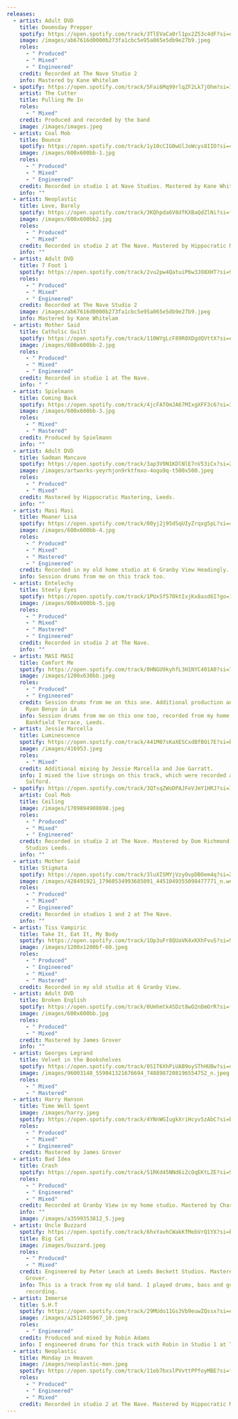 ```yaml
---
releases:
  - artist: Adult DVD
    title: Doomsday Prepper
    spotify: https://open.spotify.com/track/3TlEVaCa0rl1px2Z53c4dF?si=dfbf2fc39d934cad
    image: /images/ab67616d0000b273fa1cbc5e95a065e5db9e27b9.jpeg
    roles:
      - " Produced"
      - " Mixed"
      - " Engineered"
    credit: Recorded at The Nave Studio 2
    info: Mastered by Kane Whitelam
  - spotify: https://open.spotify.com/track/5Fai6Mq99rlqZF2Lk7jOhm?si=1d529f6be3474d5b
    artist: The Cutter
    title: Pulling Me In
    roles:
      - " Mixed"
    credit: Produced and recorded by the band
    image: /images/images.jpeg
  - artist: Coal Mob
    title: Bounce
    spotify: https://open.spotify.com/track/1y10cCIG0wUlJoWcys8IIO?si=4d519a99cd444626
    image: /images/600x600bb-1.jpg
    roles:
      - " Produced"
      - " Mixed"
      - " Engineered"
    credit: Recorded in studio 1 at Nave Studios. Mastered by Kane Whitelam
    info: ""
  - artist: Neoplastic
    title: Love, Barely
    spotify: https://open.spotify.com/track/3KQhpda6V8dfKXBaQdZlNi?si=fb1f665da03d4b8e
    image: /images/600x600bb2.jpg
    roles:
      - " Produced"
      - " Mixed"
    credit: Recorded in studio 2 at The Nave. Mastered by Hippocratic Mastering.
    info: ""
  - artist: Adult DVD
    title: 7 Foot 1
    spotify: https://open.spotify.com/track/2vu2pw4QatuiP6w3JO8XHT?si=9542941199994f6f
    roles:
      - " Produced"
      - " Mixed"
      - " Engineered"
    credit: Recorded at The Nave Studio 2
    image: /images/ab67616d0000b273fa1cbc5e95a065e5db9e27b9.jpeg
    info: Mastered by Kane Whitelam
  - artist: Mother Said
    title: Catholic Guilt
    spotify: https://open.spotify.com/track/110WYgLcF89R0XDgdQVttX?si=ca179047d8be40f8
    image: /images/600x600bb-2.jpg
    roles:
      - " Produced"
      - " Mixed"
      - " Engineered"
    credit: Recorded in studio 1 at The Nave.
    info: " "
  - artist: Spielmann
    title: Coming Back
    spotify: https://open.spotify.com/track/4jcFATOmJA67MIxgXFF3c6?si=340be0fbe7d44766
    image: /images/600x600bb-3.jpg
    roles:
      - " Mixed"
      - " Mastered"
    credit: Produced by Spielmann
    info: ""
  - artist: Adult DVD
    title: Sadman Mancave
    spotify: https://open.spotify.com/track/3ap3V9N1KDlNlE7nV53iCx?si=2022e9e88cd546d6
    image: /images/artworks-yeyrhjon9rktfmxo-4ogu9q-t500x500.jpeg
    roles:
      - " Produced"
      - " Mixed"
    credit: Mastered by Hippocratic Mastering, Leeds.
    info: ""
  - artist: Masi Masi
    title: Moaner Lisa
    spotify: https://open.spotify.com/track/00yj2j95dSqUIyZrqxg5pL?si=44717dfe71d547b6
    image: /images/600x600bb-4.jpg
    roles:
      - " Produced"
      - " Mixed"
      - " Mastered"
      - " Engineered"
    credit: Recorded in my old home studio at 6 Granby View Headingly.
    info: Session drums from me on this track too.
  - artist: Entelechy
    title: Steely Eyes
    spotify: https://open.spotify.com/track/1PUxSf570ktIxjKx8asd6I?go=1&sp_cid=0eea58ae5d118519f3fb18ffb21908af&utm_source=embed_player_p&utm_medium=desktop&nd=1&dlsi=48d916c6809947ee
    image: /images/600x600bb-5.jpg
    roles:
      - " Produced"
      - " Mixed"
      - " Mastered"
      - " Engineered"
    credit: Recorded in studio 2 at The Nave.
    info: ""
  - artist: MASI MASI
    title: Comfort Me
    spotify: https://open.spotify.com/track/0HNGU9kyhfL3H1NYC401A0?si=740858ed2e3f4013
    image: /images/1200x630bb.jpeg
    roles:
      - " Produced"
      - " Engineered"
    credit: Session drums from me on this one. Additional production and mixing from
      Ryan Benyo in LA
    info: Session drums from me on this one too, recorded from my home studio at
      Bankfield Terrace, Leeds.
  - artist: Jessie Marcella
    title: Luminescence
    spotify: https://open.spotify.com/track/441M07sKaXESCxdBfBOi7E?si=b63a3d9bedc245ee
    image: /images/416953.jpeg
    roles:
      - " Mixed"
    credit: Additional mixing by Jessie Marcella and Joe Garratt.
    info: I mixed the live strings on this track, which were recorded at WR Studios
      Salford.
  - spotify: https://open.spotify.com/track/3QTsqZWoDPAJFeVJmY1HRJ?si=1b4d6f208cb34f7b
    artist: Coal Mob
    title: Ceiling
    image: /images/1709894908698.jpeg
    roles:
      - " Produced"
      - " Mixed"
      - " Engineered"
    credit: Recorded in studio 2 at The Nave. Mastered by Dom Richmond at Eiger
      Studios Leeds.
    info: ""
  - artist: Mother Said
    title: Stigmata
    spotify: https://open.spotify.com/track/3luXISMYjVzyOvpDBOem4q?si=27e5ae31e2104060
    image: /images/428491921_17960534993685091_4451049355098477771_n.webp
    roles:
      - " Produced"
      - " Mixed"
      - " Engineered"
    credit: Recorded in studios 1 and 2 at The Nave.
    info: ""
  - artist: Tiss Vampiric
    title: Take It, Eat It, My Body
    spotify: https://open.spotify.com/track/1Op3uFr8QUaVK4xKXhFvuS?si=91e89a2485d945aa
    image: /images/1200x1200bf-60.jpeg
    roles:
      - " Produced"
      - " Engineered"
      - " Mixed"
      - " Mastered"
    credit: Recorded in my old studio at 6 Granby View.
  - artist: Adult DVD
    title: Broken English
    spotify: https://open.spotify.com/track/0Umhmtk4SDzt8wO2nDmOrR?si=fc4126f05e0c4411
    image: /images/600x600bb.jpg
    roles:
      - " Produced"
      - " Mixed"
    credit: Mastered by James Grover
    info: ""
  - artist: Georges Legrand
    title: Velvet in the Bookshelves
    spotify: https://open.spotify.com/track/0S1T6XhPiUAB9oySThHUBw?si=d414e78ab0864c57
    image: /images/96003148_559041321676694_7488987208196554752_n.jpeg
    roles:
      - " Mixed"
      - " Mastered"
  - artist: Harry Hanson
    title: Time Well Spent
    image: /images/harry.jpeg
    spotify: https://open.spotify.com/track/4YNnWGIugkXriHcyv5zAbC?si=ba82312f94f744fe
    roles:
      - " Produced"
      - " Mixed"
      - " Engineered"
    credit: Mastered by James Grover
  - artist: Bad Idea
    title: Crash
    spotify: https://open.spotify.com/track/51RKd45NNd6iZcOqEKtLZE?si=96ecd7b87180418e
    roles:
      - " Produced"
      - " Engineered"
      - " Mixed"
    credit: Recorded at Granby View in my home studio. Mastered by Charlie Peacock
    info: ""
    image: /images/a3599353812_5.jpeg
  - artist: Uncle Buzzard
    spotify: https://open.spotify.com/track/6hxYavhCWakKfMebVrQ1YX?si=b28ceb3d3caf47d3
    title: Big Cat
    image: /images/buzzard.jpeg
    roles:
      - " Produced"
      - " Mixed"
    credit: Engineered by Peter Leach at Leeds Beckett Studios. Mastered by James
      Grover.
    info: This is a track from my old band. I played drums, bass and guitar on this
      recording.
  - artist: Immerse
    title: S.H.T
    spotify: https://open.spotify.com/track/29MUdo11Gs3Vb9euwZQssx?si=ecd6f8491d5241ce
    image: /images/a2512405967_10.jpeg
    roles:
      - " Engineered"
    credit: Produced and mixed by Robin Adams
    info: I engineered drums for this track with Robin in Studio 1 at The Nave.
  - artist: Neoplastic
    title: Monday in Heaven
    image: /images/neoplastic-mon.jpeg
    spotify: https://open.spotify.com/track/11eb7bxslPVvttPPfoyMBE?si=fe61bc58c06f41b5
    roles:
      - " Produced"
      - " Engineered"
      - " Mixed"
    credit: Recorded in studio 2 at The Nave. Mastered by Hippocratic Mastering
---
```

